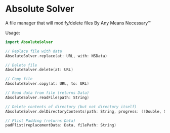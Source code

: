 # Absolute Solver

A file manager that will modify/delete files By Any Means Necessary™

Usage:
```swift
import AbsoluteSolver

// Replace file with data
AbsoluteSolver.replace(at: URL, with: NSData)

// Delete file
AbsoluteSolver.delete(at: URL)

// Copy file
AbsoluteSolver.copy(at: URL, to: URL)

// Read data from file (returns Data)
AbsoluteSolver.readFile(path: String)

// Delete contents of directory (but not directory itself)
AbsoluteSolver.delDirectoryContents(path: String, progress: ((Double, String)) -> ())

// Plist Padding (returns Data)
padPlist(replacementData: Data, filePath: String)
```
